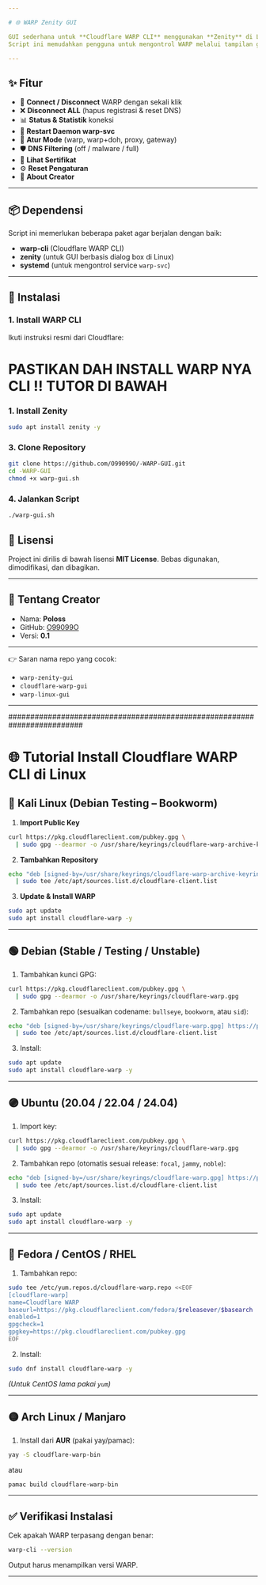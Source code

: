 ```yaml
---

# 🌐 WARP Zenity GUI

GUI sederhana untuk **Cloudflare WARP CLI** menggunakan **Zenity** di Linux.
Script ini memudahkan pengguna untuk mengontrol WARP melalui tampilan grafis tanpa perlu mengetik perintah di terminal.

---
```


## ✨ Fitur

* 🔌 **Connect / Disconnect** WARP dengan sekali klik
* ❌ **Disconnect ALL** (hapus registrasi & reset DNS)
* 📊 **Status & Statistik** koneksi
* 🔄 **Restart Daemon warp-svc**
* 🔐 **Atur Mode** (warp, warp+doh, proxy, gateway)
* 🛡️ **DNS Filtering** (off / malware / full)
* 📜 **Lihat Sertifikat**
* ⚙️ **Reset Pengaturan**
* 👤 **About Creator**

---

## 📦 Dependensi

Script ini memerlukan beberapa paket agar berjalan dengan baik:

* **warp-cli** (Cloudflare WARP CLI)
* **zenity** (untuk GUI berbasis dialog box di Linux)
* **systemd** (untuk mengontrol service `warp-svc`)

---

## 🚀 Instalasi

### 1. Install WARP CLI

Ikuti instruksi resmi dari Cloudflare:

# PASTIKAN DAH INSTALL WARP NYA CLI !! TUTOR DI BAWAH

### 1. Install Zenity

```bash
sudo apt install zenity -y
```

### 3. Clone Repository

```bash
git clone https://github.com/O99099O/-WARP-GUI.git
cd -WARP-GUI
chmod +x warp-gui.sh
```

### 4. Jalankan Script

```bash
./warp-gui.sh
```

## 📜 Lisensi

Project ini dirilis di bawah lisensi **MIT License**.
Bebas digunakan, dimodifikasi, dan dibagikan.

---

## 👤 Tentang Creator

* Nama: **Poloss**
* GitHub: [O99099O](https://github.com/O99099O)
* Versi: **0.1**

---

👉 Saran nama repo yang cocok:

* `warp-zenity-gui`
* `cloudflare-warp-gui`
* `warp-linux-gui`

---


#########################################################################
# 🌐 Tutorial Install Cloudflare WARP CLI di Linux

## 🔴 Kali Linux (Debian Testing – Bookworm)

1. **Import Public Key**

```bash
curl https://pkg.cloudflareclient.com/pubkey.gpg \
  | sudo gpg --dearmor -o /usr/share/keyrings/cloudflare-warp-archive-keyring.gpg
```

2. **Tambahkan Repository**

```bash
echo "deb [signed-by=/usr/share/keyrings/cloudflare-warp-archive-keyring.gpg] https://pkg.cloudflareclient.com/ bookworm main" \
  | sudo tee /etc/apt/sources.list.d/cloudflare-client.list
```

3. **Update & Install WARP**

```bash
sudo apt update
sudo apt install cloudflare-warp -y
```

---

## 🟢 Debian (Stable / Testing / Unstable)

1. Tambahkan kunci GPG:

```bash
curl https://pkg.cloudflareclient.com/pubkey.gpg \
  | sudo gpg --dearmor -o /usr/share/keyrings/cloudflare-warp.gpg
```

2. Tambahkan repo (sesuaikan codename: `bullseye`, `bookworm`, atau `sid`):

```bash
echo "deb [signed-by=/usr/share/keyrings/cloudflare-warp.gpg] https://pkg.cloudflareclient.com/ $(lsb_release -cs) main" \
  | sudo tee /etc/apt/sources.list.d/cloudflare-client.list
```

3. Install:

```bash
sudo apt update
sudo apt install cloudflare-warp -y
```

---

## 🟣 Ubuntu (20.04 / 22.04 / 24.04)

1. Import key:

```bash
curl https://pkg.cloudflareclient.com/pubkey.gpg \
  | sudo gpg --dearmor -o /usr/share/keyrings/cloudflare-warp.gpg
```

2. Tambahkan repo (otomatis sesuai release: `focal`, `jammy`, `noble`):

```bash
echo "deb [signed-by=/usr/share/keyrings/cloudflare-warp.gpg] https://pkg.cloudflareclient.com/ $(lsb_release -cs) main" \
  | sudo tee /etc/apt/sources.list.d/cloudflare-client.list
```

3. Install:

```bash
sudo apt update
sudo apt install cloudflare-warp -y
```

---

## 🔵 Fedora / CentOS / RHEL

1. Tambahkan repo:

```bash
sudo tee /etc/yum.repos.d/cloudflare-warp.repo <<EOF
[cloudflare-warp]
name=Cloudflare WARP
baseurl=https://pkg.cloudflareclient.com/fedora/$releasever/$basearch
enabled=1
gpgcheck=1
gpgkey=https://pkg.cloudflareclient.com/pubkey.gpg
EOF
```

2. Install:

```bash
sudo dnf install cloudflare-warp -y
```

*(Untuk CentOS lama pakai `yum`)*

---

## 🟡 Arch Linux / Manjaro

1. Install dari **AUR** (pakai yay/pamac):

```bash
yay -S cloudflare-warp-bin
```

atau

```bash
pamac build cloudflare-warp-bin
```

---

## ✅ Verifikasi Instalasi

Cek apakah WARP terpasang dengan benar:

```bash
warp-cli --version
```

Output harus menampilkan versi WARP.

---
